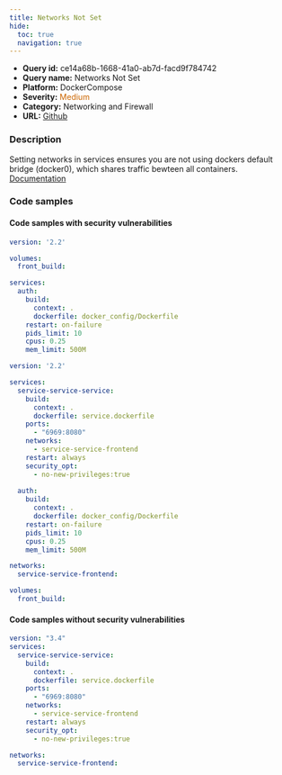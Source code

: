 ```yaml
---
title: Networks Not Set
hide:
  toc: true
  navigation: true
---
```


<style>
  .highlight .hll {
    background-color: #ff171742;
  }
  .md-content {
    max-width: 1100px;
    margin: 0 auto;
  }
</style>

-   **Query id:** ce14a68b-1668-41a0-ab7d-facd9f784742
-   **Query name:** Networks Not Set
-   **Platform:** DockerCompose
-   **Severity:** <span style="color:#C60">Medium</span>
-   **Category:** Networking and Firewall
-   **URL:** [Github](https://github.com/Checkmarx/kics/tree/master/assets/queries/dockerCompose/networks_not_set)

### Description
Setting networks in services ensures you are not using dockers default bridge (docker0), which shares traffic bewteen all containers.<br>
[Documentation](https://docs.docker.com/compose/compose-file/compose-file-v3/#networks)

### Code samples
#### Code samples with security vulnerabilities
```yaml title="Postitive test num. 1 - yaml file" hl_lines="7"
version: '2.2'

volumes:
  front_build:

services:
  auth:
    build:
      context: .
      dockerfile: docker_config/Dockerfile
    restart: on-failure
    pids_limit: 10
    cpus: 0.25
    mem_limit: 500M

```
```yaml title="Postitive test num. 2 - yaml file" hl_lines="16"
version: '2.2'

services:      
  service-service-service:
    build:
      context: .
      dockerfile: service.dockerfile
    ports:
      - "6969:8080"
    networks:
      - service-service-frontend
    restart: always
    security_opt:
      - no-new-privileges:true
  
  auth:
    build:
      context: .
      dockerfile: docker_config/Dockerfile
    restart: on-failure
    pids_limit: 10
    cpus: 0.25
    mem_limit: 500M

networks:
  service-service-frontend:

volumes:
  front_build:


```


#### Code samples without security vulnerabilities
```yaml title="Negative test num. 1 - yaml file"
version: "3.4"
services:
  service-service-service:
    build:
      context: .
      dockerfile: service.dockerfile
    ports:
      - "6969:8080"
    networks:
      - service-service-frontend
    restart: always
    security_opt:
      - no-new-privileges:true

networks:
  service-service-frontend:

```
